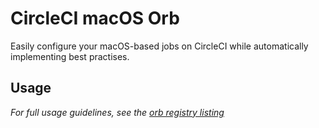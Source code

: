 # CircleCI macOS Orb

Easily configure your macOS-based jobs on CircleCI while automatically implementing best practises.

## Usage

_For full usage guidelines, see the [orb registry listing](https://circleci.com/orbs/registry/orb/bytesguy/macos)_
